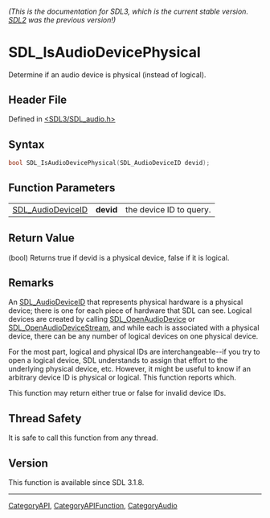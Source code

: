 ###### (This is the documentation for SDL3, which is the current stable version. [SDL2](https://wiki.libsdl.org/SDL2/) was the previous version!)
# SDL_IsAudioDevicePhysical

Determine if an audio device is physical (instead of logical).

## Header File

Defined in [<SDL3/SDL_audio.h>](https://github.com/libsdl-org/SDL/blob/main/include/SDL3/SDL_audio.h)

## Syntax

```c
bool SDL_IsAudioDevicePhysical(SDL_AudioDeviceID devid);
```

## Function Parameters

|                                        |           |                         |
| -------------------------------------- | --------- | ----------------------- |
| [SDL_AudioDeviceID](SDL_AudioDeviceID) | **devid** | the device ID to query. |

## Return Value

(bool) Returns true if devid is a physical device, false if it is logical.

## Remarks

An [SDL_AudioDeviceID](SDL_AudioDeviceID) that represents physical hardware
is a physical device; there is one for each piece of hardware that SDL can
see. Logical devices are created by calling
[SDL_OpenAudioDevice](SDL_OpenAudioDevice) or
[SDL_OpenAudioDeviceStream](SDL_OpenAudioDeviceStream), and while each is
associated with a physical device, there can be any number of logical
devices on one physical device.

For the most part, logical and physical IDs are interchangeable--if you try
to open a logical device, SDL understands to assign that effort to the
underlying physical device, etc. However, it might be useful to know if an
arbitrary device ID is physical or logical. This function reports which.

This function may return either true or false for invalid device IDs.

## Thread Safety

It is safe to call this function from any thread.

## Version

This function is available since SDL 3.1.8.

----
[CategoryAPI](CategoryAPI), [CategoryAPIFunction](CategoryAPIFunction), [CategoryAudio](CategoryAudio)

